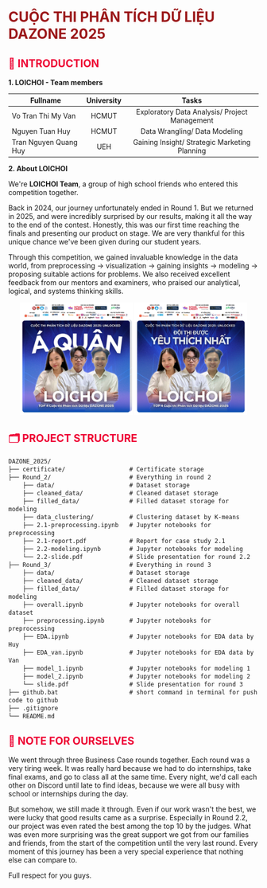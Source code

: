 <h1><strong><a href="https://www.facebook.com/DAZONE.RCS" style="color:#9c191b; text-decoration:none; font-weight:bold;">CUỘC THI PHÂN TÍCH DỮ LIỆU DAZONE 2025</a></strong></h1>


<h2><strong><span style="color:#ee0434; font-weight:bold">👋 INTRODUCTION</span></strong></h2>

**1. LOICHOI - Team members**

| Fullname              | University | Tasks                                         |
|-----------------------|:----------:|:---------------------------------------------:|
| Vo Tran Thi My Van    | HCMUT      | Exploratory Data Analysis/ Project Management |
| Nguyen Tuan Huy       | HCMUT      | Data Wrangling/ Data Modeling                 |
| Tran Nguyen Quang Huy | UEH        | Gaining Insight/ Strategic Marketing Planning |

**2. About LOICHOI**

  We're **LOICHOI Team**, a group of high school friends who entered this competition together.

  Back in 2024, our journey unfortunately ended in Round 1. But we returned in 2025, and were incredibly surprised by our results, making it all the way to the end of the contest. Honestly, this was our first time reaching the finals and presenting our product on stage. We are very thankful for this unique chance we've been given during our student years.

  Through this competition, we gained invaluable knowledge in the data world, from preprocessing &rarr; visualization &rarr; gaining insights &rarr; modeling &rarr; proposing suitable actions for problems. We also received excellent feedback from our mentors and examiners, who praised our analytical, logical, and systems thinking skills.

<p align="center">
  <img src="certificate/runner-up.jpg" width="45%" />
  <img src="certificate/favourite.jpg" width="45%" />
</p>


<h2><strong><span style="color:#ee0434; font-weight:bold">🗂️ PROJECT STRUCTURE</span></strong></h2>

```
DAZONE_2025/
├── certificate/                  # Certificate storage
├── Round_2/                      # Everything in round 2
    ├── data/                     # Dataset storage
    ├── cleaned_data/             # Cleaned dataset storage
    ├── filled_data/              # Filled dataset storage for modeling
    ├── data_clustering/          # Clustering dataset by K-means 
    ├── 2.1-preprocessing.ipynb   # Jupyter notebooks for preprocessing
    ├── 2.1-report.pdf            # Report for case study 2.1
    ├── 2.2-modeling.ipynb        # Jupyter notebooks for modeling
    └── 2.2-slide.pdf             # Slide presentation for round 2.2
├── Round_3/                      # Everything in round 3
    ├── data/                     # Dataset storage
    ├── cleaned_data/             # Cleaned dataset storage
    ├── filled_data/              # Filled dataset storage for modeling
    ├── overall.ipynb             # Jupyter notebooks for overall dataset
    ├── preprocessing.ipynb       # Jupyter notebooks for preprocessing
    ├── EDA.ipynb                 # Jupyter notebooks for EDA data by Huy
    ├── EDA_van.ipynb             # Jupyter notebooks for EDA data by Van
    ├── model_1.ipynb             # Jupyter notebooks for modeling 1
    ├── model_2.ipynb             # Jupyter notebooks for modeling 2
    └── slide.pdf                 # Slide presentation for round 3
├── github.bat                    # short command in terminal for push code to github
├── .gitignore
└── README.md
```


<h2><strong><span style="color:#ee0434; font-weight:bold">🌹 NOTE FOR OURSELVES</span></strong></h2>

  We went through three Business Case rounds together. Each round was a very tiring week. It was really hard because we had to do internships, take final exams, and go to class all at the same time. Every night, we'd call each other on Discord until late to find ideas, because we were all busy with school or internships during the day.

  But somehow, we still made it through. Even if our work wasn't the best, we were lucky that good results came as a surprise. Especially in Round 2.2, our project was even rated the best among the top 10 by the judges. What was even more surprising was the great support we got from our families and friends, from the start of the competition until the very last round. Every moment of this journey has been a very special experience that nothing else can compare to.

Full respect for you guys.

